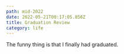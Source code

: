 ```yaml
---
path: mid-2022
date: 2022-05-21T00:17:05.856Z
title: Graduation Review
category: life
---
```


The funny thing is that I finally had graduated.
